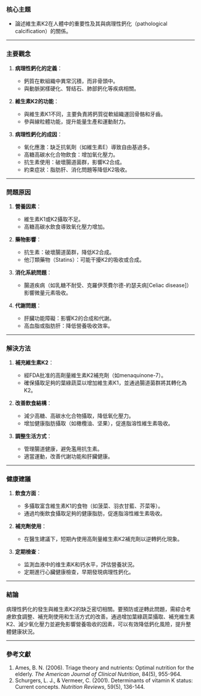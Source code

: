 ### 核心主題
- 論述維生素K2在人體中的重要性及其與病理性鈣化（pathological calcification）的關係。

---

### 主要觀念
1. **病理性鈣化的定義**：
   - 鈣質在軟組織中異常沉積，而非骨頭中。
   - 與動脈粥樣硬化、腎结石、肺部鈣化等疾病相關。

2. **維生素K2的功能**：
   - 與維生素K1不同，主要負責將鈣質從軟組織運回骨骼和牙齒。
   - 參與線粒體功能，提升能量生產和運動耐力。

3. **病理性鈣化的成因**：
   - 氧化應激：缺乏抗氧劑（如維生素E）導致自由基過多。
   - 高糖高碳水化合物飲食：增加氧化壓力。
   - 抗生素使用：破壞腸道菌群，影響K2合成。
   - 約束症狀：脂肪肝、消化問題等降低K2吸收。

---

### 問題原因
1. **營養因素**：
   - 維生素K1或K2攝取不足。
   - 高糖高碳水飲食導致氧化壓力增加。

2. **藥物影響**：
   - 抗生素：破壞腸道菌群，降低K2合成。
   - 他汀類藥物（Statins）：可能干擾K2的吸收或合成。

3. **消化系統問題**：
   - 腸道疾病（如乳糖不耐受、克羅伊茨費尔德-約瑟夫病[Celiac disease]）影響微量元素吸收。

4. **代謝問題**：
   - 肝臟功能障礙：影響K2的合成和代謝。
   - 高血脂或脂肪肝：降低營養吸收效率。

---

### 解決方法
1. **補充維生素K2**：
   - 經FDA批准的高劑量維生素K2補充劑（如menaquinone-7）。
   - 確保攝取足夠的葉綠蔬菜以增加維生素K1，並通過腸道菌群將其轉化為K2。

2. **改善飲食結構**：
   - 減少高糖、高碳水化合物攝取，降低氧化壓力。
   - 增加健康脂肪攝取（如橄欖油、坚果），促進脂溶性維生素吸收。

3. **調整生活方式**：
   - 管理腸道健康，避免濫用抗生素。
   - 適當運動，改善代謝功能和肝臟健康。

---

### 健康建議
1. **飲食方面**：
   - 多攝取富含維生素K1的食物（如菠菜、羽衣甘藍、芥菜等）。
   - 通過均衡飲食攝取足夠的健康脂肪，促進脂溶性維生素吸收。

2. **補充劑使用**：
   - 在醫生建議下，短期內使用高劑量維生素K2補充劑以逆轉鈣化現象。

3. **定期檢查**：
   - 监測血液中的维生素K和钙水平，評估營養狀況。
   - 定期進行心臟健康檢查，早期發現病理性鈣化。

---

### 結論
病理性鈣化的發生與維生素K2的缺乏密切相關。要預防或逆轉此問題，需綜合考慮飲食調整、補充劑使用和生活方式的改善。通過增加葉綠蔬菜攝取、補充維生素K2、減少氧化壓力並避免影響營養吸收的因素，可以有效降低鈣化風險，提升整體健康狀況。

---

### 參考文獻
1. Ames, B. N. (2006). Triage theory and nutrients: Optimal nutrition for the elderly. *The American Journal of Clinical Nutrition*, 84(5), 955-964.
2. Schurgers, L. J., & Vermeer, C. (2001). Determinants of vitamin K status: Current concepts. *Nutrition Reviews*, 59(5), 136-144.